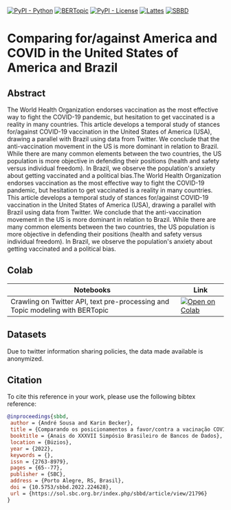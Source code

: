 [![PyPI - Python](https://img.shields.io/badge/python-v3.6+-blue.svg)](https://pypi.org/project/bertopic/)
[![BERTopic](https://img.shields.io/badge/BERtopic-v0.9%20-brightgreen)](https://github.com/MaartenGr/BERTopic)
[![PyPI - License](https://img.shields.io/badge/license-MIT-green.svg)](https://github.com/mediote/twAnalytics/blob/main/LICENSE)
[![Lattes](https://img.shields.io/badge/Lattes-CNPq-blueviolet)](http://lattes.cnpq.br/2455024624300452)
[![SBBD](https://img.shields.io/badge/SBBD-2022-green)](https://sbbd.org.br/2022/)

# Comparing for/against America and COVID in the United States of America and Brazil


## Abstract
The World Health Organization endorses vaccination as the most effective way to fight the COVID-19 pandemic, but hesitation to get vaccinated is a reality in many countries. This article develops a temporal study of stances for/against COVID-19 vaccination in the United States of America (USA), drawing a parallel with Brazil using data from Twitter. We conclude that the anti-vaccination movement in the US is more dominant in relation to Brazil. While there are many common elements between the two countries, the US population is more objective in defending their positions (health and safety versus individual freedom). In Brazil, we observe the population's anxiety about getting vaccinated and a political bias.The World Health Organization endorses vaccination as the most effective way to fight the COVID-19 pandemic, but hesitation to get vaccinated is a reality in many countries. This article develops a temporal study of stances for/against COVID-19 vaccination in the United States of America (USA), drawing a parallel with Brazil using data from Twitter. We conclude that the anti-vaccination movement in the US is more dominant in relation to Brazil. While there are many common elements between the two countries, the US population is more objective in defending their positions (health and safety versus individual freedom). In Brazil, we observe the population's anxiety about getting vaccinated and a political bias.

## Colab 

| Notebooks | Link  |
|---|---|
| Crawling on Twitter API, text pre-processing and Topic modeling with BERTopic  | [![Open on Colab](https://colab.research.google.com/assets/colab-badge.svg)](https://colab.research.google.com/github/mediote/sbbd/blob/main/sbbd.ipynb)  |

## Datasets

Due to twitter information sharing policies, the data made available is anonymized.

## Citation

To cite this reference in your work, please use the following bibtex reference:

```bibtex
@inproceedings{sbbd,
 author = {André Sousa and Karin Becker},
 title = {Comparando os posicionamentos a favor/contra a vacinação COVID nos Estados Unidos da América e no Brasil},
 booktitle = {Anais do XXXVII Simpósio Brasileiro de Bancos de Dados},
 location = {Búzios},
 year = {2022},
 keywords = {},
 issn = {2763-8979},
 pages = {65--77},
 publisher = {SBC},
 address = {Porto Alegre, RS, Brasil},
 doi = {10.5753/sbbd.2022.224628},
 url = {https://sol.sbc.org.br/index.php/sbbd/article/view/21796}
}
```
